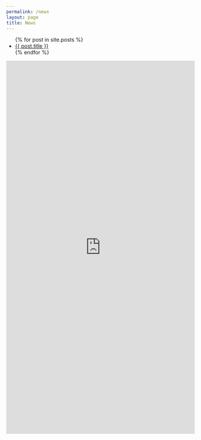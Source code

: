 ```yaml
---
permalink: /news
layout: page
title: News
---
```



<ul>
  {% for post in site.posts %}
    <li>
      <a href=".{{ post.url }}">{{ post.title }}</a>
    </li>
  {% endfor %}
</ul>

<iframe id="mailing-list-archive"
    title="Mailing list archive"
    width="100%"
    height="1000"
	style="border-width:0;"
    src="https://lists.cuis.st/mailman/archives/cuis-dev/">
</iframe>

